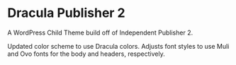# Dracula Publisher 2

A WordPress Child Theme build off of Independent Publisher 2.

Updated color scheme to use Dracula colors. Adjusts font styles to use Muli and Ovo fonts for the body and headers, respectively.